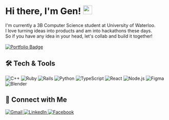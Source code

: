 <h1>Hi there, I'm Gen! <img src="https://media.giphy.com/media/hvRJCLFzcasrR4ia7z/giphy.gif" width="28"></h1>

<p>
  I'm currently a 3B Computer Science student at University of Waterloo.<br/>
  I love turning ideas into products and am into hackathons these days.<br/>
  So if you have any idea in your head, let's collab and build it together!
  <br/><br/>
  <a href="https://genichihashi.me" target="_blank">
    <img src="https://img.shields.io/badge/Portfolio-genichiashi.me-informational?style=flat&logo=google-chrome&logoColor=white&color=orange" alt="Portfolio Badge"/>
  </a>
</p>

## 🛠 Tech & Tools

<p>
  <!-- C++ -->
  <img alt="C++" src="https://img.shields.io/badge/C%2B%2B-00599C?style=for-the-badge&logo=cplusplus&logoColor=white" />
  <!-- Ruby -->
  <img alt="Ruby" src="https://img.shields.io/badge/Ruby-CC342D?style=for-the-badge&logo=ruby&logoColor=white" />
  <!-- Ruby on Rails -->
  <img alt="Rails" src="https://img.shields.io/badge/Rails-CC0000?style=for-the-badge&logo=ruby-on-rails&logoColor=white" />
  <!-- Python -->
  <img alt="Python" src="https://img.shields.io/badge/Python-3776AB?style=for-the-badge&logo=python&logoColor=white" />
  <!-- TypeScript -->
  <img alt="TypeScript" src="https://img.shields.io/badge/TypeScript-007ACC?style=for-the-badge&logo=typescript&logoColor=white" />
  <!-- React -->
  <img alt="React" src="https://img.shields.io/badge/React-20232A?style=for-the-badge&logo=react&logoColor=61DAFB" />
  <!-- Node.js -->
  <img alt="Node.js" src="https://img.shields.io/badge/Node.js-339933?style=for-the-badge&logo=node-dot-js&logoColor=white" />
  <!-- Figma -->
  <img alt="Figma" src="https://img.shields.io/badge/Figma-F24E1E?style=for-the-badge&logo=figma&logoColor=white" />
  <!-- Blender -->
  <img alt="Blender" src="https://img.shields.io/badge/Blender-F5792A?style=for-the-badge&logo=blender&logoColor=white" />
</p>

## 🤝 Connect with Me

<p>
  <a href="mailto:ichihashigen@gmail.com" target="_blank">
    <img alt="Gmail" src="https://img.shields.io/badge/Gmail-D14836?style=for-the-badge&logo=gmail&logoColor=white" />
  </a>
  <a href="https://linkedin.com/in/gen-ichihashi" target="_blank">
    <img alt="LinkedIn" src="https://img.shields.io/badge/LinkedIn-0077B5?style=for-the-badge&logo=linkedin&logoColor=white" />
  </a>
  <a href="https://facebook.com/ichihashigen" target="_blank">
    <img alt="Facebook" src="https://img.shields.io/badge/Facebook-4267B2?style=for-the-badge&logo=facebook&logoColor=white" />
  </a>
</p> 
